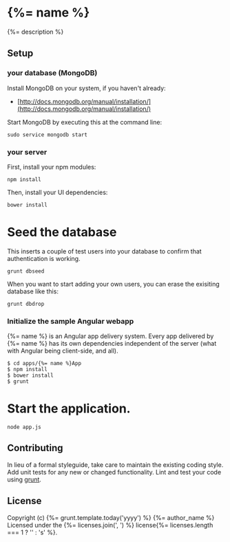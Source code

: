 # {%= name %}

{%= description %}

## Setup

### your database (MongoDB)

Install MongoDB on your system, if you haven't already:

* [http://docs.mongodb.org/manual/installation/](http://docs.mongodb.org/manual/installation/)

Start MongoDB by executing this at the command line:

```
sudo service mongodb start
```

### your server

First, install your npm modules:

```
npm install
```

Then, install your UI dependencies:

```
bower install
```

# Seed the database
This inserts a couple of test users into your database to confirm that authentication is working.

```
grunt dbseed
```

When you want to start adding your own users, you can erase the exisiting database like this:

```
grunt dbdrop
```

### Initialize the sample Angular webapp
{%= name %} is an Angular app delivery system. Every app delivered by {%= name %} has its own dependencies independent of the server (what with Angular being client-side, and all).

```
$ cd apps/{%= name %}App
$ npm install
$ bower install
$ grunt
```


# Start the application.

```
node app.js
```

## Contributing
In lieu of a formal styleguide, take care to maintain the existing coding style. Add unit tests for any new or changed functionality. Lint and test your code using [grunt](https://github.com/gruntjs/grunt).

## License
Copyright (c) {%= grunt.template.today('yyyy') %} {%= author_name %}
Licensed under the {%= licenses.join(', ') %} license{%= licenses.length === 1 ? '' : 's' %}.

